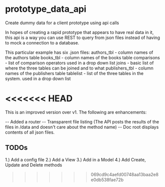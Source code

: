 # prototype_data_api
Create dummy data for a client prototype using api calls

In hopes of creating a rapid prototype that appears to have real data in it, this api is a way
you can use REST to query from json files instead of having to mock a connection to a database.

This particular example has six .json files:
	authors_tbl				-	column names of the authors table
	books_tbl					- column names of the books table
	comparisons				- list of comparison operators used in a drop down list
	joins							- basic list of where the three tables can be joined and to what
	publishers_tbl		- column names of the publishers table
	tablelist					- list of the three tables in the system.  used in a drop down list

<<<<<<< HEAD
=======
This is an improved version over v1.  The following are enhancements:

  -- Added a router
  -- Transparent file listing (The API posts the results of the files in /data and doesn't care about the method name)
  -- Doc root displays contents of all json files.

TODOs
-----

1.) Add a config file
2.) Add a View
3.) Add in a Model
4.) Add Create, Update and Delete methods
>>>>>>> 069cd9c4aefd00748aa13baa2e8e0db538fae72b

